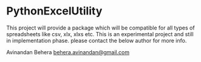 # PythonExcelUtility
This project will provide a package which will be compatible for all types of spreadsheets like csv, xlx, xlxs etc.
This is an experimental project and still in implementation phase. 
please contact the below author for more info.

Avinandan Behera
behera.avinandan@gmail.com
